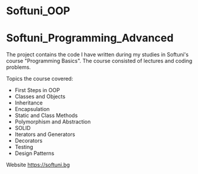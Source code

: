# Softuni_OOP
# Softuni_Programming_Advanced
The project contains the code I have written during my studies in Softuni's course "Programming Basics". The course consisted of lectures and coding problems.

Topics the course covered:

- First Steps in OOP
- Classes and Objects
- Inheritance
- Encapsulation
- Static and Class Methods
- Polymorphism and Abstraction
- SOLID
- Iterators and Generators
- Decorators
- Testing
- Design Patterns

Website https://softuni.bg


